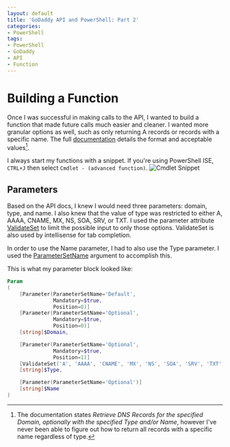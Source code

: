 ```yaml
---
layout: default
title: 'GoDaddy API and PowerShell: Part 2'
categories:
- PowerShell
tags:
- PowerShell
- GoDaddy
- API
- Function
---
```

# Building a Function

Once I was successful in making calls to the API, I wanted to build a function that made future calls much easier and cleaner. I wanted more granular options as well, such as only returning A records or records with a specific name. The full [documentation](https://developer.godaddy.com/doc#!/_v1_domains/recordGet) details the format and acceptable values[^1].

I always start my functions with a snippet. If you're using PowerShell ISE, `CTRL+J` then select `Cmdlet - (advanced function)`. ![Cmdlet Snippet](../assets/cmdletsnippet.png)

## Parameters

Based on the API docs, I knew I would need three parameters: domain, type, and name. I also knew that the value of type was restricted to either A, AAAA, CNAME, MX, NS, SOA, SRV, or TXT. I used the parameter attribute  [ValidateSet](https://msdn.microsoft.com/en-us/powershell/reference/5.1/microsoft.powershell.core/about/about_functions_advanced_parameters#validateset-attribute) to limit the possible input to only those options. ValidateSet is also used by intellisense for tab completion.

In order to use the Name parameter, I had to also use the Type parameter. I used the [ParameterSetName](https://msdn.microsoft.com/en-us/powershell/reference/5.1/microsoft.powershell.core/about/about_functions_advanced_parameters#parametersetname-argument) argument to accomplish this.

This is what my parameter block looked like:

~~~ powershell
Param
(
    [Parameter(ParameterSetName='Default',
               Mandatory=$true,
               Position=0)]
    [Parameter(ParameterSetName='Optional',
               Mandatory=$true,
               Position=0)]
    [string]$Domain,

    [Parameter(ParameterSetName='Optional',
               Mandatory=$true,
               Position=1)]
    [ValidateSet('A', 'AAAA', 'CNAME', 'MX', 'NS', 'SOA', 'SRV', 'TXT')]
    [string]$Type,

    [Parameter(ParameterSetName='Optional')]
    [string]$Name
)
~~~





[^1]: The documentation states *Retrieve DNS Records for the specified Domain, optionally with the specified Type and/or Name*, however I've never been able to figure out how to return all records with a specific name regardless of type.
